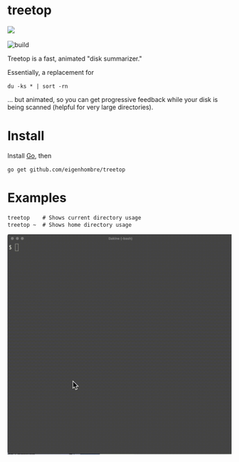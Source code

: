 # treetop

<img src="treetop.png" width="400">

![build](https://github.com/eigenhombre/treetop/actions/workflows/build.yml/badge.svg)

Treetop is a fast, animated "disk summarizer."

Essentially, a replacement for

    du -ks * | sort -rn

... but animated, so you can get progressive
feedback while your disk is being scanned
(helpful for very large directories).

# Install

Install [Go](https://go.dev/), then

    go get github.com/eigenhombre/treetop

# Examples

    treetop    # Shows current directory usage
    treetop ~  # Shows home directory usage


<img src="treetop.gif">

